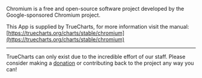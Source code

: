 Chromium is a free and open-source software project developed by the Google-sponsored Chromium project.

This App is supplied by TrueCharts, for more information visit the manual: [https://truecharts.org/charts/stable/chromium](https://truecharts.org/charts/stable/chromium)

---

TrueCharts can only exist due to the incredible effort of our staff.
Please consider making a [donation](https://truecharts.org/sponsor) or contributing back to the project any way you can!
